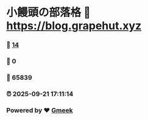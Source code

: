 # 小饅頭の部落格 :link: https://blog.grapehut.xyz 
### :page_facing_up: [14](https://blog.grapehut.xyz/tag.html) 
### :speech_balloon: 0 
### :hibiscus: 65839 
### :alarm_clock: 2025-09-21 17:11:14 
### Powered by :heart: [Gmeek](https://github.com/Meekdai/Gmeek)
